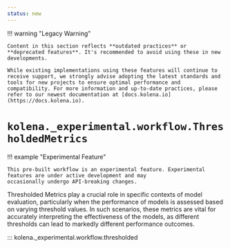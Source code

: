 ```yaml
---
status: new
---
```


!!! warning "Legacy Warning"

    Content in this section reflects **outdated practices** or **deprecated features**. It's recommended to avoid using these in new developments.

    While existing implementations using these features will continue to receive support, we strongly advise adopting the latest standards and tools for new projects to ensure optimal performance and compatibility. For more information and up-to-date practices, please refer to our newest documentation at [docs.kolena.io](https://docs.kolena.io).

# `kolena._experimental.workflow.ThresholdedMetrics`

!!! example "Experimental Feature"

    This pre-built workflow is an experimental feature. Experimental features are under active development and may
    occasionally undergo API-breaking changes.

Thresholded Metrics play a crucial role in specific contexts of model evaluation, particularly when the performance
of models is assessed based on varying threshold values. In such scenarios, these metrics are vital for accurately
interpreting the effectiveness of the models, as different thresholds can lead to markedly different performance
outcomes.

::: kolena._experimental.workflow.thresholded
